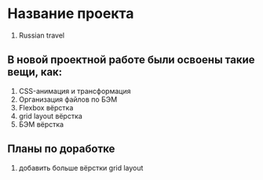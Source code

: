 # Название проекта
1. Russian travel
## В новой проектной работе были освоены такие вещи, как:
1. CSS-анимация и трансформация
2. Организация файлов по БЭМ
3. Flexbox вёрстка
4. grid layout вёрстка
5. БЭМ вёрстка
## Планы по доработке
1. добавить больше вёрстки grid layout